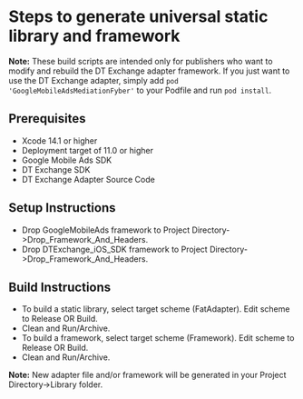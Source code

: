 # Steps to generate universal static library and framework

**Note:** These build scripts are intended only for publishers who want to
modify and rebuild the DT Exchange adapter framework. If you just want to use
the DT Exchange adapter, simply add `pod 'GoogleMobileAdsMediationFyber'` to
your Podfile and run `pod install`.

## Prerequisites
- Xcode 14.1 or higher
- Deployment target of 11.0 or higher
- Google Mobile Ads SDK
- DT Exchange SDK
- DT Exchange Adapter Source Code

## Setup Instructions
- Drop GoogleMobileAds framework to
Project Directory->Drop_Framework_And_Headers.
- Drop DTExchange_iOS_SDK framework to
Project Directory->Drop_Framework_And_Headers.

## Build Instructions
- To build a static library, select target scheme (FatAdapter). Edit scheme to
Release OR Build.
- Clean and Run/Archive.
- To build a framework, select target scheme (Framework). Edit scheme to
Release OR Build.
- Clean and Run/Archive.

**Note:** New adapter file and/or framework will be generated in your
Project Directory->Library folder.

